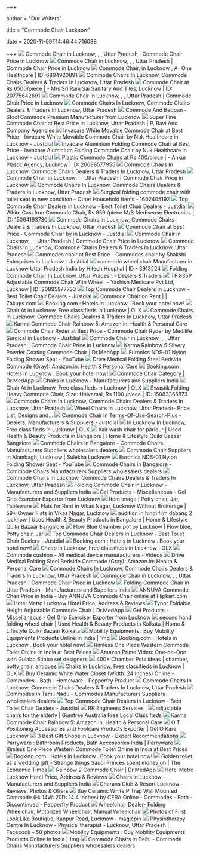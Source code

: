 +++
        
author = "Our Writers"
        
title = "Commode Chair Lucknow"
        
date = 2020-11-09T14:46:44.716088
        
+++
[ ![](https://5.imimg.com/data5/HD/NT/DD/SELLER-10910021/commode-stool-with-plastic-pot-and-cover-250x250.jpg)](https://5.imimg.com/data5/HD/NT/DD/SELLER-10910021/commode-stool-with-plastic-pot-and-cover-250x250.jpg) Commode Chair in Lucknow,  , , Uttar Pradesh | Commode Chair  Price in Lucknow
[ ![](https://5.imimg.com/data5/WG/JP/BG/SELLER-3264136/commode-chair-250x250.jpg)](https://5.imimg.com/data5/WG/JP/BG/SELLER-3264136/commode-chair-250x250.jpg) Commode Chair in Lucknow,  , , Uttar Pradesh | Commode Chair  Price in Lucknow
[ ![](https://3.imimg.com/data3/MB/TA/MY-10230404/commode-chair-250x250.jpg)](https://3.imimg.com/data3/MB/TA/MY-10230404/commode-chair-250x250.jpg) Commode Chair,   in Lucknow , A- One Healthcare | ID: 6894920891
[ ![](https://tiimg.tistatic.com/fp/1/005/326/aluminum-top-commode-chair-921.jpg)](https://tiimg.tistatic.com/fp/1/005/326/aluminum-top-commode-chair-921.jpg) Commode Chairs In Lucknow, Commode Chairs Dealers & Traders In Lucknow,  Uttar Pradesh
[ ![](https://5.imimg.com/data5/EN/DP/SY/SELLER-31576974/commode-chair-500x500.jpg)](https://5.imimg.com/data5/EN/DP/SY/SELLER-31576974/commode-chair-500x500.jpg) Commode Chair at Rs 6500/piece |   - M/s Sri Ram Sai Sanitary And  Tiles, Lucknow | ID: 20775642691
[ ![](https://3.imimg.com/data3/QJ/JM/GLADMIN-13190/commode-chair-500x500.jpg)](https://3.imimg.com/data3/QJ/JM/GLADMIN-13190/commode-chair-500x500.jpg) Commode Chair in Lucknow,  , , Uttar Pradesh | Commode Chair  Price in Lucknow
[ ![](https://tiimg.tistatic.com/fp/3/005/279/durable-iron-commode-chair-560.jpg)](https://tiimg.tistatic.com/fp/3/005/279/durable-iron-commode-chair-560.jpg) Commode Chairs In Lucknow, Commode Chairs Dealers & Traders In Lucknow,  Uttar Pradesh
[ ![](https://5.imimg.com/data5/RG/AB/SW/SELLER-11119961/stool-commode-premium-500x500.jpg)](https://5.imimg.com/data5/RG/AB/SW/SELLER-11119961/stool-commode-premium-500x500.jpg) Commode And Bedpan - Stool Commode Premium Manufacturer from Lucknow
[ ![](https://tiimg.tistatic.com/fp/1/005/279/super-fine-commode-chair-562.jpg)](https://tiimg.tistatic.com/fp/1/005/279/super-fine-commode-chair-562.jpg) Super Fine Commode Chair at Best Price in Lucknow, Uttar Pradesh | P. Ravi  And Company Agencies
[ ![](https://images.jdmagicbox.com/quickquotes/images_main/invacare-white-movable-commode-chair-323293116-7hltr.jpg)](https://images.jdmagicbox.com/quickquotes/images_main/invacare-white-movable-commode-chair-323293116-7hltr.jpg) Invacare White Movable Commode Chair at Best Price - Invacare White Movable Commode  Chair by Nuk Healthcare in Lucknow - Justdial
[ ![](https://images.jdmagicbox.com/quickquotes/images_main/invacare-aluminium-folding-commode-chair-323293114-kmd6n.jpg)](https://images.jdmagicbox.com/quickquotes/images_main/invacare-aluminium-folding-commode-chair-323293114-kmd6n.jpg) Invacare Aluminium Folding Commode Chair at Best Price - Invacare Aluminium  Folding Commode Chair by Nuk Healthcare in Lucknow - Justdial
[ ![](https://5.imimg.com/data5/KF/SG/MM/SELLER-10783521/plastic-commode-chairs-500x500.jpg)](https://5.imimg.com/data5/KF/SG/MM/SELLER-10783521/plastic-commode-chairs-500x500.jpg) Plastic Commode Chairs at Rs 400/piece |   - Ankur Plastic  Agency, Lucknow | ID: 20688577955
[ ![](https://tiimg.tistatic.com/fp/3/005/852/folding-commode-chair-366.jpg)](https://tiimg.tistatic.com/fp/3/005/852/folding-commode-chair-366.jpg) Commode Chairs In Lucknow, Commode Chairs Dealers & Traders In Lucknow,  Uttar Pradesh
[ ![](https://5.imimg.com/data5/MK/CJ/CL/SELLER-4527192/sv0044-handicap-commode-chair-250x250.jpg)](https://5.imimg.com/data5/MK/CJ/CL/SELLER-4527192/sv0044-handicap-commode-chair-250x250.jpg) Commode Chair in Lucknow,  , , Uttar Pradesh | Commode Chair  Price in Lucknow
[ ![](https://cpimg.tistatic.com/04405192/b/4/Toilet-Commode-Chair.jpg?tr=n-w200)](https://cpimg.tistatic.com/04405192/b/4/Toilet-Commode-Chair.jpg?tr=n-w200) Commode Chairs In Lucknow, Commode Chairs Dealers & Traders In Lucknow,  Uttar Pradesh
[ ![](https://apollo-singapore.akamaized.net/v1/files/6t5pgy1ijhzj2-IN/image;s=850x0)](https://apollo-singapore.akamaized.net/v1/files/6t5pgy1ijhzj2-IN/image;s=850x0) Surgical folding commode chair with toilet seat in new condition - Other  Household Items - 1602405192
[ ![](https://content.jdmagicbox.com/comp/lucknow/e1/0522px522.x522.140215141226.y2e1/catalogue/supreme-enterprises-latouche-road-lucknow-furniture-dealers-vptfz2.jpg)](https://content.jdmagicbox.com/comp/lucknow/e1/0522px522.x522.140215141226.y2e1/catalogue/supreme-enterprises-latouche-road-lucknow-furniture-dealers-vptfz2.jpg) Top Commode Chair Dealers in Lucknow - Best Toilet Chair Dealers - Justdial
[ ![](https://5.imimg.com/data5/EC/AB/MY-1802090/commode-chair-500x500.jpg)](https://5.imimg.com/data5/EC/AB/MY-1802090/commode-chair-500x500.jpg) White Cast Iron Commode Chair, Rs 850 /piece M/S Medisense Electronics |  ID: 15094193730
[ ![](https://tiimg.tistatic.com/fp/3/004/365/commode-seat-with-commode-bucket-hhta007--729.jpg)](https://tiimg.tistatic.com/fp/3/004/365/commode-seat-with-commode-bucket-hhta007--729.jpg) Commode Chairs In Lucknow, Commode Chairs Dealers & Traders In Lucknow,  Uttar Pradesh
[ ![](https://content.jdmagicbox.com/quickquotes/images_main/commode-chair-346791201-zpdln.jpg)](https://content.jdmagicbox.com/quickquotes/images_main/commode-chair-346791201-zpdln.jpg) Commode Chair at Best Price - Commode Chair by in Lucknow - Justdial
[ ![](https://4.imimg.com/data4/IQ/DL/NSDMERP-8901031/medicalchair-250x250.png)](https://4.imimg.com/data4/IQ/DL/NSDMERP-8901031/medicalchair-250x250.png) Commode Chair in Lucknow,  , , Uttar Pradesh | Commode Chair  Price in Lucknow
[ ![](https://tiimg.tistatic.com/fp/3/005/007/commode-chair-for-hospital-550.jpg?tr=n-w200)](https://tiimg.tistatic.com/fp/3/005/007/commode-chair-for-hospital-550.jpg?tr=n-w200) Commode Chairs In Lucknow, Commode Chairs Dealers & Traders In Lucknow,  Uttar Pradesh
[ ![](https://images.jdmagicbox.com/quickquotes/images_main/commodes-chair-342380506-kgasa.jpg)](https://images.jdmagicbox.com/quickquotes/images_main/commodes-chair-342380506-kgasa.jpg) Commodes chair at Best Price - Commodes chair by Shakshi Enterprises in  Lucknow - Justdial
[ ![](https://img1.exportersindia.com/product_images/bc-full/dir_159/4749443/commode-wheel-chair-1527498145-3913224.jpeg)](https://img1.exportersindia.com/product_images/bc-full/dir_159/4749443/commode-wheel-chair-1527498145-3913224.jpeg) commode wheel chair Manufacturer in Lucknow Uttar Pradesh India by Hitech  Hosptial | ID - 3913224
[ ![](https://cpimg.tistatic.com/04290099/b/4/extra-04290099.jpg)](https://cpimg.tistatic.com/04290099/b/4/extra-04290099.jpg) Folding Commode Chair In Lucknow, Uttar Pradesh - Dealers & Traders
[ ![](https://5.imimg.com/data5/OQ/MC/JN/SELLER-10910021/tf-835p-adjustable-commode-chair-with-wheel-500x500.jpg)](https://5.imimg.com/data5/OQ/MC/JN/SELLER-10910021/tf-835p-adjustable-commode-chair-with-wheel-500x500.jpg) TF 835P Adjustable Commode Chair With Wheel,   - Yashish Medicare  Pvt Ltd, Lucknow | ID: 20895977733
[ ![](https://content.jdmagicbox.com/comp/lucknow/x3/0522px522.x522.170914083517.f3x3/catalogue/hc-medi-healthcare-surgicals-alambagh-lucknow-surgical-equipment-dealers-5jmxx.jpg)](https://content.jdmagicbox.com/comp/lucknow/x3/0522px522.x522.170914083517.f3x3/catalogue/hc-medi-healthcare-surgicals-alambagh-lucknow-surgical-equipment-dealers-5jmxx.jpg) Top Commode Chair Dealers in Lucknow - Best Toilet Chair Dealers - Justdial
[ ![](https://zakups.s3.ap-south-1.amazonaws.com/post-images/a7f3b381ab4ac3e341ddb456c207f7f4.jpg)](https://zakups.s3.ap-south-1.amazonaws.com/post-images/a7f3b381ab4ac3e341ddb456c207f7f4.jpg) Commode Chair on Rent | | Zakups.com
[ ![](https://cf.bstatic.com/xdata/images/hotel/max300/138738357.jpg?k=e50f9095fde0c49db8fd7fdc0987980adfaecf5928a53a69f7f7192658908c18&o=)](https://cf.bstatic.com/xdata/images/hotel/max300/138738357.jpg?k=e50f9095fde0c49db8fd7fdc0987980adfaecf5928a53a69f7f7192658908c18&o=) Booking.com : Hotels in Lucknow . Book your hotel now!
[ ![](https://apollo-singapore.akamaized.net/v1/files/re4ifhe8ahco3-IN/image;s=272x0)](https://apollo-singapore.akamaized.net/v1/files/re4ifhe8ahco3-IN/image;s=272x0) Chair At in Lucknow, Free classifieds in Lucknow | OLX
[ ![](https://tiimg.tistatic.com/fp/1/006/362/fine-finish-powder-coated-commode-chair-561.jpg)](https://tiimg.tistatic.com/fp/1/006/362/fine-finish-powder-coated-commode-chair-561.jpg) Commode Chairs In Lucknow, Commode Chairs Dealers & Traders In Lucknow,  Uttar Pradesh
[ ![](https://m.media-amazon.com/images/I/41UvQ02dCIL._SR500,500_.jpg)](https://m.media-amazon.com/images/I/41UvQ02dCIL._SR500,500_.jpg) Karma Commode Chair Rainbow 5: Amazon.in: Health & Personal Care
[ ![](https://content.jdmagicbox.com/quickquotes/images_main/commode-toilet-353045677-q4efe.jpg)](https://content.jdmagicbox.com/quickquotes/images_main/commode-toilet-353045677-q4efe.jpg) Commode Chair Ryder at Best Price - Commode Chair Ryder by Medilife  Surgical in Lucknow - Justdial
[ ![](https://5.imimg.com/data5/XD/FX/DO/SELLER-24122640/commode-chair-250x250.jpg)](https://5.imimg.com/data5/XD/FX/DO/SELLER-24122640/commode-chair-250x250.jpg) Commode Chair in Lucknow,  , , Uttar Pradesh | Commode Chair  Price in Lucknow
[ ![](https://www.drmedapp.com/wp-content/uploads/2020/04/dfasdf-1000x1000.jpg)](https://www.drmedapp.com/wp-content/uploads/2020/04/dfasdf-1000x1000.jpg) Karma Rainbow 5 Silvery Powder Coating Commode Chair | Dr.MedApp
[ ![](https://i.ytimg.com/vi/GsE0OG9DJHk/maxresdefault.jpg)](https://i.ytimg.com/vi/GsE0OG9DJHk/maxresdefault.jpg) Euronics NDS-01 Nylon Folding Shower Seat - YouTube
[ ![](https://images-na.ssl-images-amazon.com/images/I/71zmQsgQhAL._SL1500_.jpg)](https://images-na.ssl-images-amazon.com/images/I/71zmQsgQhAL._SL1500_.jpg) Drive Medical Folding Steel Bedside Commode (Gray): Amazon.in: Health &  Personal Care
[ ![](https://cf.bstatic.com/xdata/images/hotel/square200/112833548.jpg?k=bc8575bf298c9722702c20f5eed120c42ba09882d2364394fd29599ea55916aa&o=)](https://cf.bstatic.com/xdata/images/hotel/square200/112833548.jpg?k=bc8575bf298c9722702c20f5eed120c42ba09882d2364394fd29599ea55916aa&o=) Booking.com : Hotels in Lucknow . Book your hotel now!
[ ![](https://www.drmedapp.com/wp-content/uploads/2020/04/dsaawe-300x300.jpg)](https://www.drmedapp.com/wp-content/uploads/2020/04/dsaawe-300x300.jpg) Commode Chair Category | Dr.MedApp
[ ![](https://img1.exportersindia.com/product_images/bc-small/2020/2/6755293/wooden-chair-1582030224-5305008.jpeg)](https://img1.exportersindia.com/product_images/bc-small/2020/2/6755293/wooden-chair-1582030224-5305008.jpeg) Chairs in Lucknow - Manufacturers and Suppliers India
[ ![](https://apollo-singapore.akamaized.net/v1/files/rnjjz5zqifjp3-IN/image;s=272x0)](https://apollo-singapore.akamaized.net/v1/files/rnjjz5zqifjp3-IN/image;s=272x0) Chair At in Lucknow, Free classifieds in Lucknow | OLX
[ ![](https://5.imimg.com/data5/CX/TH/MY-11119961/img-20170407-wa0037-500x500.jpg)](https://5.imimg.com/data5/CX/TH/MY-11119961/img-20170407-wa0037-500x500.jpg) Swastik Folding Heavy Commode Chair, Size: Universal, Rs 1100 /piece | ID:  15083365873
[ ![](https://tiimg.tistatic.com/fp/3/005/852/bedside-commode-chair-374.jpg?tr=n-w200)](https://tiimg.tistatic.com/fp/3/005/852/bedside-commode-chair-374.jpg?tr=n-w200) Commode Chairs In Lucknow, Commode Chairs Dealers & Traders In Lucknow,  Uttar Pradesh
[ ![](https://www.suppliersplanet.com/uploads/products/2020/1/wheel-chair-with-commode-vvplw-medium.jpg)](https://www.suppliersplanet.com/uploads/products/2020/1/wheel-chair-with-commode-vvplw-medium.jpg) Wheel Chairs in Lucknow, Uttar Pradesh- Price List, Designs and...
[ ![](https://content.jdmagicbox.com/rep/b2b/commode-chair/commode-chair-8.jpg)](https://content.jdmagicbox.com/rep/b2b/commode-chair/commode-chair-8.jpg) Commode Chair in Terms-Of-Use-Search-Plus - Dealers, Manufacturers &  Suppliers - Justdial
[ ![](https://apollo-singapore.akamaized.net/v1/files/i52sdryowf3e-IN/image;s=272x0)](https://apollo-singapore.akamaized.net/v1/files/i52sdryowf3e-IN/image;s=272x0) In Lucknow in Lucknow, Free classifieds in Lucknow | OLX
[ ![](https://teja8.kuikr.com/i4/20200125/Commode-Toilet-chair-for-indian-toilets-for-senior-citizen-VB201705171774173-ak_LWBP2105507235-1579933539.jpeg)](https://teja8.kuikr.com/i4/20200125/Commode-Toilet-chair-for-indian-toilets-for-senior-citizen-VB201705171774173-ak_LWBP2105507235-1579933539.jpeg) hair wash chair for parlour | Used Health & Beauty Products in Bangalore |  Home & Lifestyle Quikr Bazaar Bangalore
[ ![](https://www.dial4trade.com/uploaded_files/product_images/commode-chair-without-wheel-384667.jpg)](https://www.dial4trade.com/uploaded_files/product_images/commode-chair-without-wheel-384667.jpg) Commode Chairs in Bangalore - Commode Chairs Manufacturers Suppliers  wholesalers dealers
[ ![](https://sulcdn.azureedge.net/biz-live/img-94x94/sumit-trading-company-10167265-b1ab107b.jpeg)](https://sulcdn.azureedge.net/biz-live/img-94x94/sumit-trading-company-10167265-b1ab107b.jpeg) Commode Chair Suppliers in Alambagh, Lucknow | Sulekha Lucknow
[ ![](https://i.ytimg.com/vi/GsE0OG9DJHk/hqdefault.jpg)](https://i.ytimg.com/vi/GsE0OG9DJHk/hqdefault.jpg) Euronics NDS-01 Nylon Folding Shower Seat - YouTube
[ ![](https://www.dial4trade.com/uploaded_files/product_images/commode-chairs-384665.jpg)](https://www.dial4trade.com/uploaded_files/product_images/commode-chairs-384665.jpg) Commode Chairs in Bangalore - Commode Chairs Manufacturers Suppliers  wholesalers dealers
[ ![](https://tiimg.tistatic.com/fp/1/002/411/commode-chair-folding-without-arm-rest-222.jpg)](https://tiimg.tistatic.com/fp/1/002/411/commode-chair-folding-without-arm-rest-222.jpg) Commode Chairs In Lucknow, Commode Chairs Dealers & Traders In Lucknow,  Uttar Pradesh
[ ![](https://img1.exportersindia.com/final_catg_image/125929-1.jpg)](https://img1.exportersindia.com/final_catg_image/125929-1.jpg) Folding Commode Chair in Lucknow - Manufacturers and Suppliers India
[ ![](https://2.imimg.com/data2/DT/VN/MY-511678/gripexerciser-250x250.jpg)](https://2.imimg.com/data2/DT/VN/MY-511678/gripexerciser-250x250.jpg) Gel Products - Miscellaneous - Gel Grip Exerciser Exporter from Lucknow
[ ![](https://i.pinimg.com/originals/27/4d/e0/274de01b4b0e3d1cfc51e5d83eeb5872.jpg)](https://i.pinimg.com/originals/27/4d/e0/274de01b4b0e3d1cfc51e5d83eeb5872.jpg) Item image | Potty chair, Jar, Tableware
[ ![](https://is1-3.housingcdn.com/01c16c28/27d8312443b735871d3dfbf4314d3954/v0/fs/3_bhk_villa-for-rent-vikas_nagar_lucknow-Lucknow-living_room.jpg)](https://is1-3.housingcdn.com/01c16c28/27d8312443b735871d3dfbf4314d3954/v0/fs/3_bhk_villa-for-rent-vikas_nagar_lucknow-Lucknow-living_room.jpg) Flats for Rent in Vikas Nagar, Lucknow Without Brokerage | 59+ Owner Flats  in Vikas Nagar, Lucknow
[ ![](https://teja8.kuikr.com/i4/20200817/Commode-Chair--Walker-for-Patient-in-excellent-Condition-VB201705171774173-ak_LWBP461483244-1597651358.jpeg)](https://teja8.kuikr.com/i4/20200817/Commode-Chair--Walker-for-Patient-in-excellent-Condition-VB201705171774173-ak_LWBP461483244-1597651358.jpeg) audition in hindi film dabang 2 lucknow | Used Health & Beauty Products in  Bangalore | Home & Lifestyle Quikr Bazaar Bangalore
[ ![](https://i.pinimg.com/originals/fc/24/13/fc2413dd5e2df73fe111a298acdafd6e.jpg)](https://i.pinimg.com/originals/fc/24/13/fc2413dd5e2df73fe111a298acdafd6e.jpg) Flow Blue Chamber pot by Lucknow | Flow blue, Potty chair, Jar
[ ![](https://content.jdmagicbox.com/comp/lucknow/62/0522p522std20162/catalogue/allied-surgical-emporium-lalbagh-lucknow-surgical-equipment-dealers-0z0yfyat9f.jpg)](https://content.jdmagicbox.com/comp/lucknow/62/0522p522std20162/catalogue/allied-surgical-emporium-lalbagh-lucknow-surgical-equipment-dealers-0z0yfyat9f.jpg) Top Commode Chair Dealers in Lucknow - Best Toilet Chair Dealers - Justdial
[ ![](https://cf.bstatic.com/xdata/images/hotel/square200/74959484.jpg?k=2d2ab2d8c18ddd5f294018a0d4587d19a4b066344220d625e75ac292d2575c71&o=)](https://cf.bstatic.com/xdata/images/hotel/square200/74959484.jpg?k=2d2ab2d8c18ddd5f294018a0d4587d19a4b066344220d625e75ac292d2575c71&o=) Booking.com : Hotels in Lucknow . Book your hotel now!
[ ![](https://apollo-singapore.akamaized.net/v1/files/xaf8ll9nl9s8-IN/image;s=272x0)](https://apollo-singapore.akamaized.net/v1/files/xaf8ll9nl9s8-IN/image;s=272x0) Chairs in Lucknow, Free classifieds in Lucknow | OLX
[ ![](https://img.medicalexpo.com/images_me/photo-m2/78554-15874656.jpg)](https://img.medicalexpo.com/images_me/photo-m2/78554-15874656.jpg) Commode cushion - All medical device manufacturers - Videos
[ ![](https://m.media-amazon.com/images/I/7196tl8wmXL._AC_SS350_.jpg)](https://m.media-amazon.com/images/I/7196tl8wmXL._AC_SS350_.jpg) Drive Medical Folding Steel Bedside Commode (Gray): Amazon.in: Health &  Personal Care
[ ![](https://cpimg.tistatic.com/03372703/b/4/extra-03372703.jpeg?tr=n-w200)](https://cpimg.tistatic.com/03372703/b/4/extra-03372703.jpeg?tr=n-w200) Commode Chairs In Lucknow, Commode Chairs Dealers & Traders In Lucknow,  Uttar Pradesh
[ ![](https://5.imimg.com/data5/YV/YO/BQ/SELLER-10910021/tf331p-adjustable-commode-chair-125x125.jpg)](https://5.imimg.com/data5/YV/YO/BQ/SELLER-10910021/tf331p-adjustable-commode-chair-125x125.jpg) Commode Chair in Lucknow,  , , Uttar Pradesh | Commode Chair  Price in Lucknow
[ ![](https://img1.exportersindia.com/product_images/bc-small/dir_95/2833022/commode-chair-2234125.jpg)](https://img1.exportersindia.com/product_images/bc-small/dir_95/2833022/commode-chair-2234125.jpg) Folding Commode Chair in Uttar Pradesh - Manufacturers and Suppliers India
[ ![](https://rukminim1.flixcart.com/image/1100/1100/jkh6m4w0/commode-shower-chair/e/m/5/ahtry001-genocyte-original-imaf6z2vhnqhdjsm.jpeg?q=90)](https://rukminim1.flixcart.com/image/1100/1100/jkh6m4w0/commode-shower-chair/e/m/5/ahtry001-genocyte-original-imaf6z2vhnqhdjsm.jpeg?q=90) ANNUVA Commode Chair Price in India - Buy ANNUVA Commode Chair online at  Flipkart.com
[ ![](https://r1imghtlak.mmtcdn.com/29cb14c8fdc911e78b2502755708f0b3.jpg?&output-quality=75&downsize=520:350&crop=520:350;0,10&output-format=jpg)](https://r1imghtlak.mmtcdn.com/29cb14c8fdc911e78b2502755708f0b3.jpg?&output-quality=75&downsize=520:350&crop=520:350;0,10&output-format=jpg) Hotel Metro Lucknow Hotel Price, Address & Reviews
[ ![](https://www.drmedapp.com/wp-content/uploads/2020/04/gdhjsdfghs.jpg)](https://www.drmedapp.com/wp-content/uploads/2020/04/gdhjsdfghs.jpg) Tynor Foldable Height Adjustable Commode Chair | Dr.MedApp
[ ![](https://5.imimg.com/data5/IP/PM/MC/SELLER-511678/gel-sheet-250x250.JPG)](https://5.imimg.com/data5/IP/PM/MC/SELLER-511678/gel-sheet-250x250.JPG) Gel Products - Miscellaneous - Gel Grip Exerciser Exporter from Lucknow
[ ![](https://teja8.kuikr.com/i5/20201104/KosmoCare-Folding-Commode-with-Seat-Cover-VB201705171774173-ak_LWBP689066740-1604498076.png)](https://teja8.kuikr.com/i5/20201104/KosmoCare-Folding-Commode-with-Seat-Cover-VB201705171774173-ak_LWBP689066740-1604498076.png) second hand folding wheel chair | Used Health & Beauty Products in Kolkata  | Home & Lifestyle Quikr Bazaar Kolkata
[ ![](https://res.cloudinary.com/du8msdgbj/images/w_150,h_150,c_fit,q_auto,f_auto/v1527769858/szfobbtiiak8coddyusv/smart-care-commode-chair-sc-899.jpg)](https://res.cloudinary.com/du8msdgbj/images/w_150,h_150,c_fit,q_auto,f_auto/v1527769858/szfobbtiiak8coddyusv/smart-care-commode-chair-sc-899.jpg) Mobility Equipments : Buy Mobility Equipments Products Online in India | 1mg
[ ![](https://cf.bstatic.com/xdata/images/hotel/square200/36505496.jpg?k=25410381978e18c72931075a7a361d0ea45bca63e598928c49ef37160bcd7161&o=)](https://cf.bstatic.com/xdata/images/hotel/square200/36505496.jpg?k=25410381978e18c72931075a7a361d0ea45bca63e598928c49ef37160bcd7161&o=) Booking.com : Hotels in Lucknow . Book your hotel now!
[ ![](https://www.vardhmanceramics.com/1430-home_default/belmonte-one-piece-s-p-trap-toilet-commode-floor-mounted-square.jpg)](https://www.vardhmanceramics.com/1430-home_default/belmonte-one-piece-s-p-trap-toilet-commode-floor-mounted-square.jpg) Rimless One Piece Western Commode Toilet Online in India at Best Prices
[ ![](https://media.architecturaldigest.in/wp-content/uploads/2020/07/Gulabo-Sitabo-amazon-prime-video-ayushmann-khurrana-amitabh-bachchan-photos-5.jpg)](https://media.architecturaldigest.in/wp-content/uploads/2020/07/Gulabo-Sitabo-amazon-prime-video-ayushmann-khurrana-amitabh-bachchan-photos-5.jpg) Amazon Prime Video: One-on-One with Gulabo Sitabo set designers
[ ![](https://i.pinimg.com/236x/3d/93/73/3d937333d6a4b5b2e7607728972f8dee.jpg)](https://i.pinimg.com/236x/3d/93/73/3d937333d6a4b5b2e7607728972f8dee.jpg) 400+ Chamber Pots ideas | chamber, potty chair, antiques
[ ![](https://apollo-singapore.akamaized.net/v1/files/5u0q545u3bh72-IN/image;s=272x0)](https://apollo-singapore.akamaized.net/v1/files/5u0q545u3bh72-IN/image;s=272x0) Chairs in Lucknow, Free classifieds in Lucknow | OLX
[ ![](https://ii1.pepperfry.com/media/catalog/product/s/o/568x625/somany-klub-one-piece-water-closet-somany-klub-one-piece-water-closet-dpczlt.jpg)](https://ii1.pepperfry.com/media/catalog/product/s/o/568x625/somany-klub-one-piece-water-closet-somany-klub-one-piece-water-closet-dpczlt.jpg) Buy Ceramic White Water Closet (Width: 24 Inches) Online - Commodes - Bath  - Homeware - Pepperfry Product
[ ![](https://tiimg.tistatic.com/fp/3/002/188/commode-chair-471.jpg)](https://tiimg.tistatic.com/fp/3/002/188/commode-chair-471.jpg) Commode Chairs In Lucknow, Commode Chairs Dealers & Traders In Lucknow,  Uttar Pradesh
[ ![](https://www.dial4trade.com/uploaded_files/product_images/commode-chairs-1092183.jpg)](https://www.dial4trade.com/uploaded_files/product_images/commode-chairs-1092183.jpg) Commodes in Tamil Nadu - Commodes Manufacturers Suppliers wholesalers  dealers
[ ![](https://content.jdmagicbox.com/comp/lucknow/u3/0522px522.x522.170309170212.u5u3/catalogue/healthcom-gomti-nagar-lucknow-surgical-equipment-dealers-3cq7zgb.jpg)](https://content.jdmagicbox.com/comp/lucknow/u3/0522px522.x522.170309170212.u5u3/catalogue/healthcom-gomti-nagar-lucknow-surgical-equipment-dealers-3cq7zgb.jpg) Top Commode Chair Dealers in Lucknow - Best Toilet Chair Dealers - Justdial
[ ![](http://www.rkengineersservices.com/public/assets/images/products/wardcare14.jpg)](http://www.rkengineersservices.com/public/assets/images/products/wardcare14.jpg) RK Engineers Services |
[ ![](https://i.ebayimg.com/images/g/QPgAAOSwPKlfpgyB/s-l400.webp)](https://i.ebayimg.com/images/g/QPgAAOSwPKlfpgyB/s-l400.webp) adjustable chairs for the elderly | Gumtree Australia Free Local Classifieds
[ ![](https://m.media-amazon.com/images/I/41-abeayOrL._AC_SS350_.jpg)](https://m.media-amazon.com/images/I/41-abeayOrL._AC_SS350_.jpg) Karma Commode Chair Rainbow 5: Amazon.in: Health & Personal Care
[ ![](https://3.imimg.com/data3/EU/WH/MY-511678/gel-hip-pad-500x500.jpg)](https://3.imimg.com/data3/EU/WH/MY-511678/gel-hip-pad-500x500.jpg) O.T. Positioning Accessories and Footcare Products Exporter | Gel O Kare,  Lucknow
[ ![](https://threebestrated.in/images/ParisGiftCorner-Lucknow-UP.jpeg)](https://threebestrated.in/images/ParisGiftCorner-Lucknow-UP.jpeg) 3 Best Gift Shops in Lucknow - Expert Recommendations
[ ![](http://www.parryware.in/parryware-web-static/resources/cn_gallery_home_02.16e8ac19-7724-422c-b6c1-5c0eb9f2af14.jpg)](http://www.parryware.in/parryware-web-static/resources/cn_gallery_home_02.16e8ac19-7724-422c-b6c1-5c0eb9f2af14.jpg) Parryware : Bathroom Products, Bath Accessories India | Parryware
[ ![](https://www.vardhmanceramics.com/1574-home_default/belmonte-rimless-siphonic-tornado-flushing-western-commode-toilet-crenza-s-trap-white.jpg)](https://www.vardhmanceramics.com/1574-home_default/belmonte-rimless-siphonic-tornado-flushing-western-commode-toilet-crenza-s-trap-white.jpg) Rimless One Piece Western Commode Toilet Online in India at Best Prices
[ ![](https://cf.bstatic.com/xdata/images/hotel/square200/248124738.jpg?k=cdaa71d5aad7bcf1b47d48df06fa347ec22a19c32a96879e0b1c6222b7b5d3fd&o=)](https://cf.bstatic.com/xdata/images/hotel/square200/248124738.jpg?k=cdaa71d5aad7bcf1b47d48df06fa347ec22a19c32a96879e0b1c6222b7b5d3fd&o=) Booking.com : Hotels in Lucknow . Book your hotel now!
[ ![](https://img.etimg.com/thumb/msid-56999101,width-640,resizemode-4,imgsize-246013/golden-toilet-as-a-wedding-gift.jpg)](https://img.etimg.com/thumb/msid-56999101,width-640,resizemode-4,imgsize-246013/golden-toilet-as-a-wedding-gift.jpg) Golden toilet as a wedding gift - Strange things Saudi Princes spent money  on | The Economic Times
[ ![](https://www.drmedapp.com/wp-content/uploads/2018/08/commode-chair-rainbow-2c-500x500.jpg)](https://www.drmedapp.com/wp-content/uploads/2018/08/commode-chair-rainbow-2c-500x500.jpg) Rainbow 2 Commode Chair | Dr.MedApp
[ ![](https://r1imghtlak.mmtcdn.com/23e9afe4003311e8a36b0a9df65c8753.jpg?&output-quality=75&output-format=jpg)](https://r1imghtlak.mmtcdn.com/23e9afe4003311e8a36b0a9df65c8753.jpg?&output-quality=75&output-format=jpg) Hotel Metro Lucknow Hotel Price, Address & Reviews
[ ![](https://img1.exportersindia.com/product_images/bc-small/2019/10/2487832/lounge-chair-1571655221-5124486.jpeg)](https://img1.exportersindia.com/product_images/bc-small/2019/10/2487832/lounge-chair-1571655221-5124486.jpeg) Chairs in Lucknow - Manufacturers and Suppliers India
[ ![](https://goreviews.goibibo.com/ugc1/t_ug/charans-club-&-resort-lucknow-saurav-kumar-1588613517757387.jpg)](https://goreviews.goibibo.com/ugc1/t_ug/charans-club-&-resort-lucknow-saurav-kumar-1588613517757387.jpg) Charans Club & Resort Lucknow - Reviews, Photos & Offers
[ ![](https://ii1.pepperfry.com/media/catalog/product/c/e/568x625/cera-carat-white-ceramic-water-closet-cera-carat-white-ceramic-water-closet-6wq3t6.jpg)](https://ii1.pepperfry.com/media/catalog/product/c/e/568x625/cera-carat-white-ceramic-water-closet-cera-carat-white-ceramic-water-closet-6wq3t6.jpg) Buy Ceramic White P Trap Wall Mounted Commode (H: 14W: 20D: 14.4 Inches) by  CERA Online - Commodes - Bath - Discontinued - Pepperfry Product
[ ![](https://www.wheelchairwala.in/images/products/manual/drive.png)](https://www.wheelchairwala.in/images/products/manual/drive.png) Wheelchair Dealer- Folding Wheelchair, Motorized Wheelchair, Manual  Wheelchair
[ ![](https://img.magicpin.com/m_e4f29fdd2061-2020-01-16-13-34-58-000069.jpg)](https://img.magicpin.com/m_e4f29fdd2061-2020-01-16-13-34-58-000069.jpg) Photos of First Look Like Boutique, Kanpur Road, Lucknow - magicpin
[ ![](https://lookaside.fbsbx.com/lookaside/crawler/media/?media_id=210399375762686)](https://lookaside.fbsbx.com/lookaside/crawler/media/?media_id=210399375762686) Physiotherapy Centre In Lucknow - Physical therapist - Lucknow, Uttar  Pradesh | Facebook - 50 photos
[ ![](https://res.cloudinary.com/du8msdgbj/images/w_150,h_150,c_fit,q_auto,f_auto/v1527769858/cw6lukcplz8i8kjsfeem/smart-care-commode-chair-sc-898.jpg)](https://res.cloudinary.com/du8msdgbj/images/w_150,h_150,c_fit,q_auto,f_auto/v1527769858/cw6lukcplz8i8kjsfeem/smart-care-commode-chair-sc-898.jpg) Mobility Equipments : Buy Mobility Equipments Products Online in India | 1mg
[ ![](https://www.dial4trade.com/uploaded_files/product_images/non-folding-commode-chair-428402.jpg)](https://www.dial4trade.com/uploaded_files/product_images/non-folding-commode-chair-428402.jpg) Commode Chairs in Delhi - Commode Chairs Manufacturers Suppliers  wholesalers dealers
